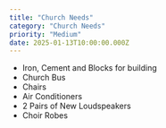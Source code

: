 ```yaml
---
title: "Church Needs"
category: "Church Needs"
priority: "Medium"
date: 2025-01-13T10:00:00.000Z
---
```


- Iron, Cement and Blocks for building
- Church Bus
- Chairs
- Air Conditioners
- 2 Pairs of New Loudspeakers
- Choir Robes